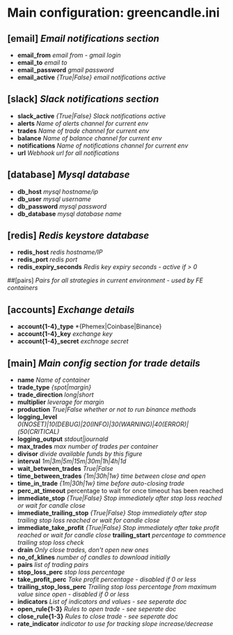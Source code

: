 # Main configuration: greencandle.ini

## [email]  *Email notifications section*
* **email_from** *email from - gmail login*
* **email_to** *email to*
* **email_password** *gmail password*
* **email_active** *{True|False} email notifications active*

## [slack]  *Slack notifications section*
* **slack_active** *{True|False} Slack notifications active*
* **alerts** *Name of alerts channel for current env*
* **trades** *Name of trade channel for current env*
* **balance** *Name of balance channel for current env*
* **notifications** *Name of notifications channel for current env*
* **url** *Webhook url for all notifications*


## [database]  *Mysql database*
* **db_host** *mysql hostname/ip*
* **db_user** *mysql username*
* **db_password** *mysql password*
* **db_database** *mysql database name*

## [redis]  *Redis keystore database*
* **redis_host** *redis hostname/IP*
* **redis_port** *redis port*
* **redis_expiry_seconds** *Redis key expiry seconds - active if > 0*

##[pairs]  *Pairs for all strategies in current environment - used by FE containers*

## [accounts]  *Exchange details*
* **account{1-4}\_type** *{Phemex|Coinbase|Binance}
* **account{1-4}\_key** *exchange key*
* **account{1-4}\_secret** *exchnage secret*

## [main] *Main config section for trade details*
* **name** *Name of container*
* **trade_type** *{spot|margin}*
* **trade_direction** *long|short*
* **multiplier** *leverage for margin*
* **production** *True|False whether or not to run binance methods*
* **logging_level** *0(NOSET)|10(DEBUG)|20(INFO)|30(WARNING)|40(ERROR)|(50(CRITICAL)*
* **logging_output** *stdout|journald*
* **max_trades** *max number of trades per container*
* **divisor** *divide available funds by this figure*
* **interval** *1m|3m|5m|15m|30m|1h|4h|1d*
* **wait_between_trades** *True|False*
* **time_between_trades** *{1m|30h|1w} time between close and open*
* **time_in_trade** *{1m|30h|1w} time before auto-closing trade*
* **perc_at_timeout** percentage to wait for once timeout has been reached
* **immediate_stop** *{True|False} Stop immediately after stop loss reached or wait for candle close*
* **immediate_trailing_stop** *{True|False} Stop immediately after stop trailing stop loss reached or wait for candle close*
* **immediate_take_profit** *{True|False} Stop immediately after take profit reached or wait for candle close*
  **trailing_start** *percentage to commence trailing stop loss check*
* **drain** *Only close trades, don't open new ones*
* **no_of_klines** *number of candles to download initially*
* **pairs** *list of trading pairs*
* **stop_loss_perc** *stop loss percentage*
* **take_profit_perc** *Take profit percentage - disabled if 0 or less*
* **trailing_stop_loss_perc** *Trailing stop loss percentage from maximum value since open - disabled if 0 or less*
* **indicators** *List of indicators and values - see seperate doc*
* **open_rule{1-3}** *Rules to open trade - see seperate doc*
* **close_rule{1-3}** *Rules to close trade - see seperate doc*
* **rate_indicator** *indicator to use for tracking slope increase/decrease*
